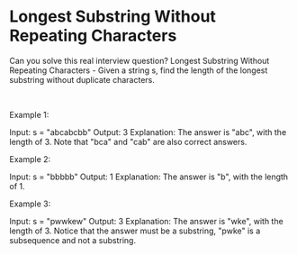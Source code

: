 # Longest Substring Without Repeating Characters

Can you solve this real interview question? Longest Substring Without Repeating Characters - Given a string s, find the length of the longest substring without duplicate characters.

 

Example 1:


Input: s = "abcabcbb"
Output: 3
Explanation: The answer is "abc", with the length of 3. Note that "bca" and "cab" are also correct answers.


Example 2:


Input: s = "bbbbb"
Output: 1
Explanation: The answer is "b", with the length of 1.


Example 3:


Input: s = "pwwkew"
Output: 3
Explanation: The answer is "wke", with the length of 3.
Notice that the answer must be a substring, "pwke" is a subsequence and not a substring.